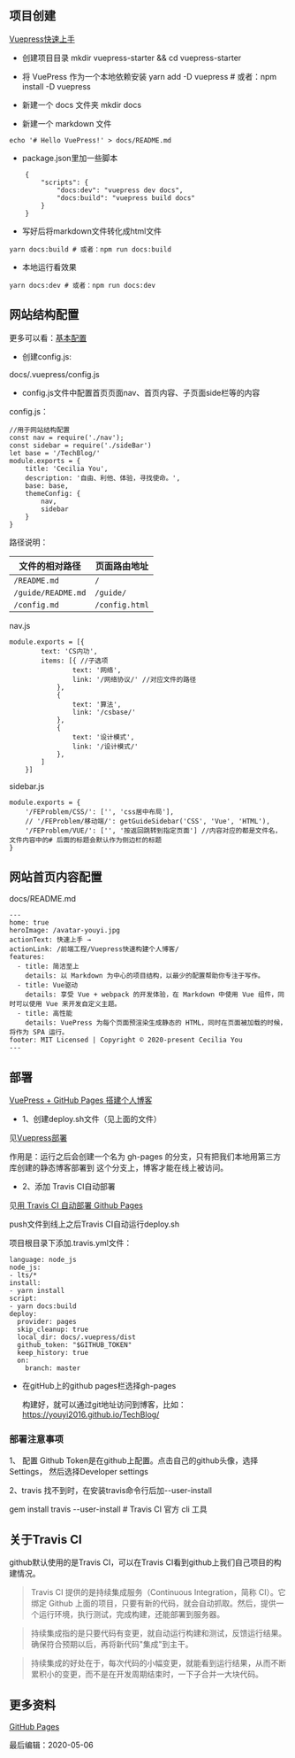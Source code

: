 ## 项目创建
[Vuepress快速上手](https://vuepress.vuejs.org/zh/guide/getting-started.html#%E7%8E%B0%E6%9C%89%E9%A1%B9%E7%9B%AE)
* 创建项目目录
mkdir vuepress-starter && cd vuepress-starter

* 将 VuePress 作为一个本地依赖安装
yarn add -D vuepress # 或者：npm install -D vuepress

*  新建一个 docs 文件夹
mkdir docs

* 新建一个 markdown 文件

```
echo '# Hello VuePress!' > docs/README.md
```

* package.json里加一些脚本

```
	{
		"scripts": {
			"docs:dev": "vuepress dev docs",
			"docs:build": "vuepress build docs"
		}
	}
```	

* 写好后将markdown文件转化成html文件

```
yarn docs:build # 或者：npm run docs:build
```

* 本地运行看效果

```
yarn docs:dev # 或者：npm run docs:dev
```

## 网站结构配置
更多可以看：[基本配置](https://vuepress.vuejs.org/zh/config/#palette-styl)

*  创建config.js:
 
 docs/.vuepress/config.js

* config.js文件中配置首页页面nav、首页内容、子页面side栏等的内容

config.js：
```
//用于网站结构配置
const nav = require('./nav');
const sidebar = require('./sideBar')
let base = '/TechBlog/'
module.exports = {
	title: 'Cecilia You',
	description: '自由、利他、体验，寻找使命。',
	base: base,
	themeConfig: {
		nav,
		sidebar
	}
}
```
 路径说明：

|   文件的相对路径    |  页面路由地址   |
|--------------------|----------------|
| `/README.md`       | `/`            |
| `/guide/README.md` | `/guide/`      |
| `/config.md`       | `/config.html` |

nav.js

```
module.exports = [{
		text: 'CS内功',
		items: [{ //子选项
				text: '网络',
				link: '/网络协议/' //对应文件的路径
			},
			{
				text: '算法',
				link: '/csbase/'
			},
			{
				text: '设计模式',
				link: '/设计模式/'
			},
		]
	}]
```

sidebar.js

```
module.exports = {
	'/FEProblem/CSS/': ['', 'css居中布局'],
	// '/FEProblem/移动端/': getGuideSidebar('CSS', 'Vue', 'HTML'),
	'/FEProblem/VUE/': ['', '按返回跳转到指定页面'] //内容对应的都是文件名，文件内容中的# 后面的标题会默认作为侧边栏的标题
}
```
## 网站首页内容配置

docs/README.md

```
---
home: true
heroImage: /avatar-youyi.jpg
actionText: 快速上手 →
actionLink: /前端工程/Vuepress快速构建个人博客/
features:
  - title: 简洁至上
    details: 以 Markdown 为中心的项目结构，以最少的配置帮助你专注于写作。
  - title: Vue驱动
    details: 享受 Vue + webpack 的开发体验，在 Markdown 中使用 Vue 组件，同时可以使用 Vue 来开发自定义主题。
  - title: 高性能
    details: VuePress 为每个页面预渲染生成静态的 HTML，同时在页面被加载的时候，将作为 SPA 运行。
footer: MIT Licensed | Copyright © 2020-present Cecilia You
---
```
##  部署
[VuePress + GitHub Pages 搭建个人博客](https://www.jianshu.com/p/6e8c608f24c8)


*  1、创建deploy.sh文件（见上面的文件）

见[Vuepress部署](https://vuepress.vuejs.org/zh/guide/deploy.html#github-pages)

作用是：运行之后会创建一个名为 gh-pages 的分支，只有把我们本地用第三方库创建的静态博客部署到 这个分支上，博客才能在线上被访问。



* 2、添加 Travis CI自动部署

见[用 Travis CI 自动部署 Github Pages](https://segmentfault.com/a/1190000019067492)

push文件到线上之后Travis CI自动运行deploy.sh

项目根目录下添加.travis.yml文件：

```
language: node_js
node_js:
- lts/*
install:
- yarn install
script:
- yarn docs:build
deploy:
  provider: pages
  skip_cleanup: true
  local_dir: docs/.vuepress/dist
  github_token: "$GITHUB_TOKEN"
  keep_history: true
  on:
    branch: master

```
   * 在gitHub上的github pages栏选择gh-pages
	  
		构建好，就可以通过git地址访问到博客，比如：https://youyi2016.github.io/TechBlog/
### 部署注意事项

1、 配置 Github Token是在github上配置。点击自己的github头像，选择Settings， 然后选择Developer settings

2、travis  找不到时，在安装travis命令行后加--user-install

gem install travis  --user-install  # Travis CI 官方 cli 工具


## 关于Travis CI
github默认使用的是Travis CI，可以在Travis CI看到github上我们自己项目的构建情况。

>Travis CI 提供的是持续集成服务（Continuous Integration，简称 CI）。它绑定 Github 上面的项目，只要有新的代码，就会自动抓取。然后，提供一个运行环境，执行测试，完成构建，还能部署到服务器。

>持续集成指的是只要代码有变更，就自动运行构建和测试，反馈运行结果。确保符合预期以后，再将新代码"集成"到主干。

>持续集成的好处在于，每次代码的小幅变更，就能看到运行结果，从而不断累积小的变更，而不是在开发周期结束时，一下子合并一大块代码。


## 更多资料

[ GitHub Pages](https://help.github.com/en/github/working-with-github-pages)


最后编辑：2020-05-06